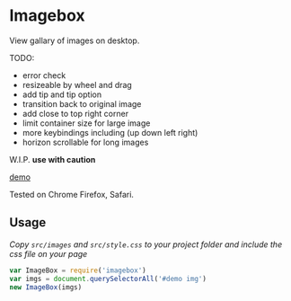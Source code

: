 # Imagebox

View gallary of images on desktop.

TODO:

* error check
* resizeable by wheel and drag
* add tip and tip option
* transition back to original image
* add close to top right corner
* limit container size for large image
* more keybindings including (up down left right)
* horizon scrollable for long images

W.I.P. **use with caution**

[demo](https://chemzqm.github.io/imagebox/)

Tested on Chrome Firefox, Safari.

## Usage

_Copy `src/images` and `src/style.css` to your project folder and include the css file on your page_ 

``` js
var ImageBox = require('imagebox')
var imgs = document.querySelectorAll('#demo img')
new ImageBox(imgs)
```





















